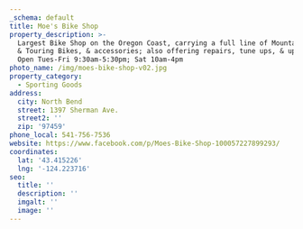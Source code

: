 ```yaml
---
_schema: default
title: Moe's Bike Shop
property_description: >-
  Largest Bike Shop on the Oregon Coast, carrying a full line of Mountain, Road
  & Touring Bikes, & accessories; also offering repairs, tune ups, & upgrades.
  Open Tues-Fri 9:30am-5:30pm; Sat 10am-4pm
photo_name: /img/moes-bike-shop-v02.jpg
property_category:
  - Sporting Goods
address:
  city: North Bend
  street: 1397 Sherman Ave.
  street2: ''
  zip: '97459'
phone_local: 541-756-7536
website: https://www.facebook.com/p/Moes-Bike-Shop-100057227899293/
coordinates:
  lat: '43.415226'
  lng: '-124.223716'
seo:
  title: ''
  description: ''
  imgalt: ''
  image: ''
---
```

